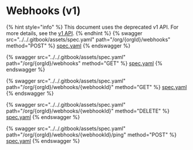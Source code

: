 # Webhooks (v1)

{% hint style="info" %}
This document uses the deprecated v1 API. For more details, see the [v1 API](../v1-api-deprecated/).
{% endhint %}
{% swagger src="../../.gitbook/assets/spec.yaml" path="/org/{orgId}/webhooks" method="POST" %}
[spec.yaml](../../.gitbook/assets/spec.yaml)
{% endswagger %}

{% swagger src="../../.gitbook/assets/spec.yaml" path="/org/{orgId}/webhooks" method="GET" %}
[spec.yaml](../../.gitbook/assets/spec.yaml)
{% endswagger %}

{% swagger src="../../.gitbook/assets/spec.yaml" path="/org/{orgId}/webhooks/{webhookId}" method="GET" %}
[spec.yaml](../../.gitbook/assets/spec.yaml)
{% endswagger %}

{% swagger src="../../.gitbook/assets/spec.yaml" path="/org/{orgId}/webhooks/{webhookId}" method="DELETE" %}
[spec.yaml](../../.gitbook/assets/spec.yaml)
{% endswagger %}

{% swagger src="../../.gitbook/assets/spec.yaml" path="/org/{orgId}/webhooks/{webhookId}/ping" method="POST" %}
[spec.yaml](../../.gitbook/assets/spec.yaml)
{% endswagger %}
